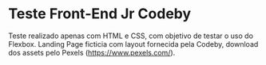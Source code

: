# Teste Front-End Jr Codeby

Teste realizado apenas com HTML e CSS, com objetivo de testar o uso do Flexbox. 
Landing Page ficticia com layout fornecida pela Codeby, download dos assets pelo Pexels (https://www.pexels.com/).
